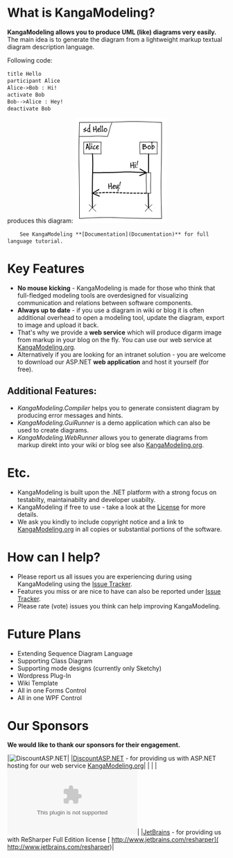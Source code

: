 # What is KangaModeling?
**KangaModeling allows you to produce UML (like) diagrams very easily.**
The main idea is to generate the diagram from a lightweight markup textual diagram description language.

Following code:
```
title Hello 
participant Alice
Alice->Bob : Hi!
activate Bob
Bob-->Alice : Hey!
deactivate Bob
```
produces this diagram:
![](Home_sd_Hello.png)

        See KangaModeling **[Documentation](Documentation)** for full language tutorial.
        
# Key Features
* **No mouse kicking** - KangaModeling is made for those who think that full-fledged modeling tools are overdesigned for visualizing communication and relations between software components.
* **Always up to date** - if you use a diagram in wiki or blog it is often additional overhead to open a modeling tool, update the diagram, export to image and upload it back.
* That's why we provide a **web service** which will produce digarm image from markup in your blog on the fly. You can use our web service at [KangaModeling.org](http://kangamodeling.org). 
* Alternatively if you are looking for an intranet solution - you are welcome to download our ASP.NET **web application** and host it yourself (for free).        

## Additional Features:
* _KangaModeling.Compiler_ helps you to generate consistent diagram by producing error messages and hints.
* _KangaModeling.GuiRunner_ is a demo application which can also be used to create diagrams.
* _KangaModeling.WebRunner_ allows you to generate diagrams from markup direkt into your wiki or blog see also [KangaModeling.org](http://kangamodeling.org).

# Etc.
* KangaModeling is built upon the .NET platform with a strong focus on testabilty, maintainabilty and developer usabilty.
* KangaModeling if free to use - take a look at the [License](http://kangamodeling.codeplex.com/license) for more details. 
* We ask you kindly to include copyright notice and a link to [KangaModeling.org](http://kangamodeling.org) in all copies or substantial portions of the software.

# How can I help?
* Please report us all issues you are experiencing during using KangaModeling using the [Issue Tracker](http://kangamodeling.codeplex.com/workitem/list/basic).
* Features you miss or are nice to have can also be reported under  [Issue Tracker](http://kangamodeling.codeplex.com/workitem/list/basic).
* Please rate (vote) issues you think can help improving KangaModeling.

# Future Plans
* Extending Sequence Diagram Language
* Supporting Class Diagram
* Supporting mode designs (currently only Sketchy)
* Wordpress Plug-In
* Wiki Template
* All in one Forms Control
* All in one WPF Control

# Our Sponsors        
**We would like to thank our sponsors for their engagement.**

|![DiscountASP.NET](Home_DiscountAspNet.gif|http://www.discountasp.net)|
|[DiscountASP.NET](http://www.discountasp.net) - for providing us with ASP.NET hosting for our web service [KangaModeling.org](http://kangamodeling.org)|
| |
|![JetBrains ReShaper](Home_ReSharperBanner.png|http://www.jetbrains.com)|
|[JetBrains](http://www.jetbrains.com) - for providing us with ReSharper Full Edition license [ http://www.jetbrains.com/resharper]( http://www.jetbrains.com/resharper)|
